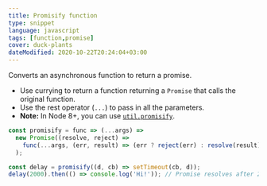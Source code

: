 ```yaml
---
title: Promisify function
type: snippet
language: javascript
tags: [function,promise]
cover: duck-plants
dateModified: 2020-10-22T20:24:04+03:00
---
```


Converts an asynchronous function to return a promise.

- Use currying to return a function returning a `Promise` that calls the original function.
- Use the rest operator (`...`) to pass in all the parameters.
- **Note:** In Node 8+, you can use [`util.promisify`](https://nodejs.org/api/util.html#util_util_promisify_original).

```js
const promisify = func => (...args) =>
  new Promise((resolve, reject) =>
    func(...args, (err, result) => (err ? reject(err) : resolve(result)))
  );
```

```js
const delay = promisify((d, cb) => setTimeout(cb, d));
delay(2000).then(() => console.log('Hi!')); // Promise resolves after 2s
```
